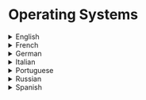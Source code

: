 # Operating Systems

<details>
  <summary>English</summary>
  
  ### Materials
- [How Stuff Works](https://computer.howstuffworks.com/operating-system.htm)
- [Tutorialspoint](https://www.tutorialspoint.com/operating_system/os_overview.htm)
- [Geeks for Geeks](https://www.geeksforgeeks.org/operating-system-introduction-operating-system-set-1/)
- [OS-Books](http://os-book.com/)
- [University of Edinburgh](https://www.inf.ed.ac.uk/teaching/courses/os/)
- [University of Massachusetts](http://lass.cs.umass.edu/~shenoy/courses/fall08/lectures/)
- [Wikibooks](https://en.wikibooks.org/wiki/Operating_System_Design)
- [Operating Systems](http://www.dc.fi.udc.es/~so-grado/)
- [Awesome Linux](https://github.com/aleksandar-todorovic/awesome-linux)
- [10 Concepts of OS](https://medium.com/cracking-the-data-science-interview/how-operating-systems-work-10-concepts-you-should-know-as-a-developer-8d63bb38331f)
- [CS140 Stanford](http://www.scs.stanford.edu/12au-cs140/notes/)
- [Unix Tutorial](http://www.tutorialspoint.com/unix/)
- [Linux Training](http://linux-training.be/)
- [Linux Journey](https://linuxjourney.com/)
- [Linux Tutorial](https://ryanstutorials.net/linuxtutorial/)
- [Interactive map of Linux Kernel](https://makelinux.github.io/kernel/map/)
- [Practical Linux Tutorial](http://xahlee.info/linux/linux_index.html)
- [Guru 99 Linux](https://www.guru99.com/unix-linux-tutorial.html)
- [Linux Command](http://www.linuxcommand.org/)
- [Comprehensive Linux Cheatsheet](https://gto76.github.io/linux-cheatsheet/)
- [Unix Introduction](http://www.ee.surrey.ac.uk/Teaching/Unix/unixintro.html)
- [Javatpoint](https://www.javatpoint.com/os-tutorial)
- [OS: From 0 to 1](https://tuhdo.github.io/os01/)
- [Study to Night](https://www.studytonight.com/operating-system/)
- [CS 167](https://cs.brown.edu/courses/cs167/lectures.html)
- [The Structure and Function of an Operating System](https://www.sqa.org.uk/e-learning/COS101CD/index.htm)
- [Writing a Simple OS from Scratch](https://www.cs.bham.ac.uk/~exr/lectures/opsys/10_11/lectures/os-dev.pdf)
- [OS Slides](https://www.cl.cam.ac.uk/teaching/1011/OpSystems/os1a-slides.pdf)
- [Writing an OS in Rust](https://os.phil-opp.com/)
- [OS Lecture Notes](http://www.cs.kent.edu/~farrell/osf03/oldnotes/)
- [OS Architecture](https://fenix.tecnico.ulisboa.pt/downloadFile/1126518382173151/04-OS-architecture.pdf)
- [OS Foundations](http://www.nhu.edu.tw/~chun/CS-ch07-Operating%20Systems.pdf)
- [OS Internals and Design](http://dinus.ac.id/repository/docs/ajar/Operating_System.pdf)
- [Modern OS](http://stst.elia.pub.ro/news/SO/Modern%20Operating%20System%20-%20Tanenbaum.pdf)
- [Brief Intro to OS](http://greenteapress.com/thinkos/thinkos.pdf)
- [Linux Command Line for You and Me](https://readthedocs.org/projects/lym/downloads/pdf/latest/)
- [Linux Fundamentals](http://linux-training.be/linuxfun.pdf)
- [Linux Bible](https://doc.lagout.org/operating%20system%20/linux/Linux%20Bible%2C%202010%20Edition.pdf)
- [Linux: The Complete Reference](http://www.khuisf.ac.ir/prof/images/Uploaded_files/Linux%20The%20Complete%20Reference.6th.Edition(Nov.2007)[2842313].PDF)
- [OS and Middleware](https://gustavus.edu/mcs/max/os-book/free-osbook.pdf)
- [Lecture Notes on Operating Systems](http://www.crectirupati.com/sites/default/files/lecture_notes/Operating%20Systems%20Lecture%20Notes.pdf)
- [Short Intro](http://markburgess.org/os/os.pdf)
- [Basics Video](https://www.youtube.com/watch?v=9GDX-IyZ_C8)
- [CS 377](https://www.youtube.com/watch?v=dv4mXBsv6TI&amp;list=PLacuG5pysFbDQU8kKxbUh4K5c1iL5_k7k)
- [Neso Academy](https://www.youtube.com/watch?v=vBURTt97EkA&amp;list=PLBlnK6fEyqRiVhbXDGLXDk_OQAeuVcp2O)
- [OS Lectures](https://www.youtube.com/watch?v=2i2N_Qo_FyM&amp;list=PLEbnTDJUr_If_BnzJkkN_J0Tl3iXTL8vq)
- [Florida Atlantic University](https://www.youtube.com/watch?v=6gS1TH6xTAY&amp;list=PLgre7dUq8DGKbtnlMuJPvPYlvLdXOC9uh)
- [CS-342](https://www.youtube.com/watch?v=9ci5g49nfdE&amp;list=PLhwVAYxlh5dsX6aOfVMZXS8MwKwBmwVM6)
- [OS Tutorials](https://www.youtube.com/watch?v=2Z0yIguC5eU&amp;list=PL86A18ACD144A1A30)
- [Linux Course](https://www.youtube.com/watch?v=bju_FdCo42w&amp;list=PLtK75qxsQaMLZSo7KL-PmiRarU7hrpnwK)
- [Linux File System/Structure Explained](https://www.youtube.com/watch?v=HbgzrKJvDRw)
- [Linux for Programmers](https://www.youtube.com/watch?v=ebHX9c75H8I&list=PLzMcBGfZo4-nUIIMsz040W_X-03QH5c5h&ab_channel=TechWithTim)
</details>

<details>
  <summary>French</summary>
  
  ### Materials
- [FR Wikibooks](https://fr.wikibooks.org/wiki/Les_syst%C3%A8mes_d%27exploitation)
- [SysIntro](https://web.maths.unsw.edu.au/~lafaye/CCM/systemes/sysintro.htm)
- [Système d’exploitation](https://rmdiscala.developpez.com/cours/LesChapitres.html/Cours1/Chap1.6.htm)
- [Concepts et Programmation](https://cedric.cnam.fr/~bouzefra/cours/introduction_SYST.pdf)
- [Notes OS](https://www.iro.umontreal.ca/~monnier/1215/notes-os.pdf)
- [Cours](http://www.cril.univ-artois.fr/~delalin/cours.pdf)
- [Liste](https://fr.wikipedia.org/wiki/Liste_des_syst%C3%A8mes_d%27exploitation)
</details>

<details>
  <summary>German</summary>
  
  ### Materials
- [Betriebssysteme](https://ti.tuwien.ac.at/cps/teaching/courses/osvo/bs-folien/bs01_os-overview.pdf)
- [Skript](http://www.drhellberg.de/Aktuelles%20Beratung%20Hannover/Betriebssysteme_Skript.pdf)
- [Grundlagen](https://kobra.uni-kassel.de/bitstream/handle/123456789/2015040147890/BS_Skript.pdf)
- [OS Intro](http://www.inf.fu-berlin.de/lehre/WS11/OS/slides/OS_V1_Introduction_.pdf)
</details>

<details>
  <summary>Italian</summary>
  
  ### Materials
- [Unibo](http://www.cs.unibo.it/~renzo/so/docs.shtml)
- [Unipd](http://www.math.unipd.it/~cpalazzi/sistemioperativi.html)
- [Unimi](https://pong.di.unimi.it/teaching/os)
- [Introduzione](http://www.cs.unibo.it/~montreso/so/lucidi/so-02-intro-os-1p.pdf)
- [Sistemi Operativi](https://homes.di.unimi.it/sisop/lucidi1011/Solez1-2.pdf)
- [Introduzione ai Sistemi Operativi](https://www.istvas.it/wp-content/uploads/manual/pages/studenti_famiglie/materiale_didattico/SistemiOperativi.pdf)
- [Università del Salento](https://web.le.infn.it/marsella/wp-content/uploads/sites/5/2015/12/Lezione_8_SistemiOperativi.pdf)
- [Fondamenti](http://www.agentgroup.unimore.it/Zambonelli/didattica/corsore/LucidiPDF/05_Win-Dos.pdf)
- [Università di Pisa](http://vecchio.iet.unipi.it/se/files/2017/02/01-Organizzazione-new.pdf)
</details>

<details>
  <summary>Portuguese</summary>
  
  ### Materials
- [UNIVESP](https://www.youtube.com/watch?v=Rl6HhDvW984&amp;list=PLxI8Can9yAHeK7GUEGxMsqoPRmJKwI9Jw)
- [Wikibooks](https://pt.wikibooks.org/wiki/Sistemas_operacionais)
- [Aula 1](https://docente.ifrn.edu.br/igoralves/informatica-basica/sistemas-operacionais-1)
- [UFF](http://www2.ic.uff.br/~aconci/SistemasOperacionais.html)
- [UFSC](http://www.inf.ufsc.br/~j.barreto/cca/sisop/sisoperac.html)
- [UFMG](https://homepages.dcc.ufmg.br/~scampos/cursos/so/index.html)
- [Unicamp](http://www.ic.unicamp.br/~islene/mc514/index.html)
- [Apostila de Sistemas Operacionais](http://ozkr.orgfree.com/apost-sist.pdf)
- [Notas sobre Sistemas Operacionais](https://docente.ifrn.edu.br/rodrigotertulino/livros/notas-sobre-sistemas-operacionais)
- [Apostila de Linux](https://www.inf.ufpr.br/cursos/ci055/linux.pdf)
</details>

<details>
  <summary>Russian</summary>
  
  ### Materials
- [OS-RU](https://vseloved.github.io/pdf/os-ru.pdf)
- [OS Intro](http://www.stolyarov.info/books/pdf/osintro.pdf)
</details>

<details>
  <summary>Spanish</summary>
  
  ### Materials
- [El Sistema Operativo](https://tecnologia-informatica.com/el-sistema-operativo/)
- [Sistema Operativo](https://www.ecured.cu/Sistema_operativo)
- [Sistemas Operativos Book](https://es.wikibooks.org/wiki/Sistemas_operativos/Texto_completo)
- [Fundamentos de Sistemas Operativos](https://sistop.org/pdf/sistemas_operativos.pdf)
- [Conceptos Generales](https://www2.infor.uva.es/~fjgonzalez/apuntes/Tema_1_Introduccion.pdf)
</details>